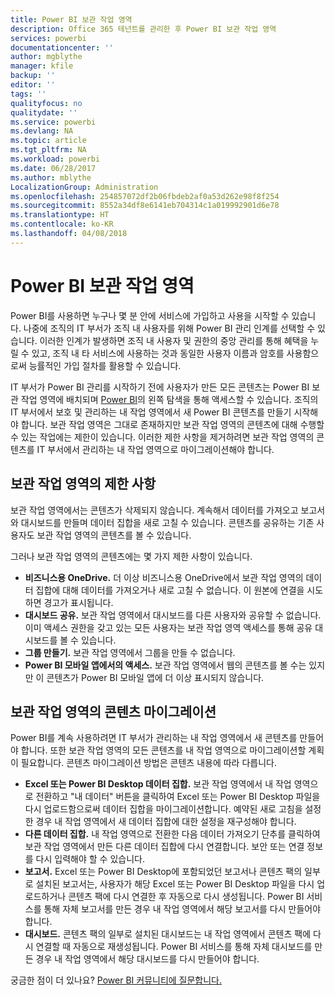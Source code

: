 ```yaml
---
title: Power BI 보관 작업 영역
description: Office 365 테넌트를 관리한 후 Power BI 보관 작업 영역
services: powerbi
documentationcenter: ''
author: mgblythe
manager: kfile
backup: ''
editor: ''
tags: ''
qualityfocus: no
qualitydate: ''
ms.service: powerbi
ms.devlang: NA
ms.topic: article
ms.tgt_pltfrm: NA
ms.workload: powerbi
ms.date: 06/28/2017
ms.author: mblythe
LocalizationGroup: Administration
ms.openlocfilehash: 254857072df2b06fbdeb2af0a53d262e98f8f254
ms.sourcegitcommit: 8552a34df8e6141eb704314c1a019992901d6e78
ms.translationtype: HT
ms.contentlocale: ko-KR
ms.lasthandoff: 04/08/2018
---
```

# <a name="power-bi-archived-workspace"></a>Power BI 보관 작업 영역
Power BI를 사용하면 누구나 몇 분 안에 서비스에 가입하고 사용을 시작할 수 있습니다.  나중에 조직의 IT 부서가 조직 내 사용자를 위해 Power BI 관리 인계를 선택할 수 있습니다.  이러한 인계가 발생하면 조직 내 사용자 및 권한의 중앙 관리를 통해 혜택을 누릴 수 있고, 조직 내 타 서비스에 사용하는 것과 동일한 사용자 이름과 암호를 사용함으로써 능률적인 가입 절차를 활용할 수 있습니다. 

IT 부서가 Power BI 관리를 시작하기 전에 사용자가 만든 모든 콘텐츠는 Power BI 보관 작업 영역에 배치되며 [Power BI](https://app.powerbi.com)의 왼쪽 탐색을 통해 액세스할 수 있습니다.  조직의 IT 부서에서 보호 및 관리하는 내 작업 영역에서 새 Power BI 콘텐츠를 만들기 시작해야 합니다.    보관 작업 영역은 그대로 존재하지만 보관 작업 영역의 콘텐츠에 대해 수행할 수 있는 작업에는 제한이 있습니다.  이러한 제한 사항을 제거하려면 보관 작업 영역의 콘텐츠를 IT 부서에서 관리하는 내 작업 영역으로 마이그레이션해야 합니다.

## <a name="restrictions-in-your-archived-workspace"></a>보관 작업 영역의 제한 사항
보관 작업 영역에서는 콘텐츠가 삭제되지 않습니다.  계속해서 데이터를 가져오고 보고서와 대시보드를 만들며 데이터 집합을 새로 고칠 수 있습니다.  콘텐츠를 공유하는 기존 사용자도 보관 작업 영역의 콘텐츠를 볼 수 있습니다.

그러나 보관 작업 영역의 콘텐츠에는 몇 가지 제한 사항이 있습니다.

* **비즈니스용 OneDrive.**  더 이상 비즈니스용 OneDrive에서 보관 작업 영역의 데이터 집합에 대해 데이터를 가져오거나 새로 고칠 수 없습니다.  이 원본에 연결을 시도하면 경고가 표시됩니다.
* **대시보드 공유.**  보관 작업 영역에서 대시보드를 다른 사용자와 공유할 수 없습니다.  이미 액세스 권한을 갖고 있는 모든 사용자는 보관 작업 영역 액세스를 통해 공유 대시보드를 볼 수 있습니다.
* **그룹 만들기.**  보관 작업 영역에서 그룹을 만들 수 없습니다.
* **Power BI 모바일 앱에서의 액세스.**  보관 작업 영역에서 웹의 콘텐츠를 볼 수는 있지만 이 콘텐츠가 Power BI 모바일 앱에 더 이상 표시되지 않습니다.

## <a name="migrating-content-in-your-archived-workspace"></a>보관 작업 영역의 콘텐츠 마이그레이션
Power BI를 계속 사용하려면 IT 부서가 관리하는 내 작업 영역에서 새 콘텐츠를 만들어야 합니다.   또한 보관 작업 영역의 모든 콘텐츠를 내 작업 영역으로 마이그레이션할 계획이 필요합니다.  콘텐츠 마이그레이션 방법은 콘텐츠 내용에 따라 다릅니다.

* **Excel 또는 Power BI Desktop 데이터 집합.**  보관 작업 영역에서 내 작업 영역으로 전환하고 "내 데이터" 버튼을 클릭하여 Excel 또는 Power BI Desktop 파일을 다시 업로드함으로써 데이터 집합을 마이그레이션합니다.  예약된 새로 고침을 설정한 경우 내 작업 영역에서 새 데이터 집합에 대한 설정을 재구성해야 합니다.
* **다른 데이터 집합.**  내 작업 영역으로 전환한 다음 데이터 가져오기 단추를 클릭하여 보관 작업 영역에서 만든 다른 데이터 집합에 다시 연결합니다.  보안 또는 연결 정보를 다시 입력해야 할 수 있습니다.
* **보고서.**  Excel 또는 Power BI Desktop에 포함되었던 보고서나 콘텐츠 팩의 일부로 설치된 보고서는, 사용자가 해당 Excel 또는 Power BI Desktop 파일을 다시 업로드하거나 콘텐츠 팩에 다시 연결한 후 자동으로 다시 생성됩니다.  Power BI 서비스를 통해 자체 보고서를 만든 경우 내 작업 영역에서 해당 보고서를 다시 만들어야 합니다.
* **대시보드.**  콘텐츠 팩의 일부로 설치된 대시보드는 내 작업 영역에서 콘텐츠 팩에 다시 연결할 때 자동으로 재생성됩니다.  Power BI 서비스를 통해 자체 대시보드를 만든 경우 내 작업 영역에서 해당 대시보드를 다시 만들어야 합니다.

궁금한 점이 더 있나요? [Power BI 커뮤니티에 질문합니다.](http://community.powerbi.com/)

